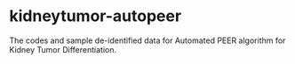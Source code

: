 # kidneytumor-autopeer
The codes and sample de-identified data for Automated PEER algorithm for Kidney Tumor Differentiation.
